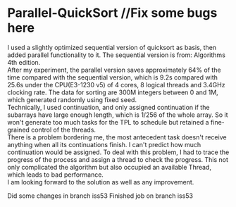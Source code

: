 # Parallel-QuickSort  //Fix some bugs here
I used a slightly optimized sequential version of quicksort as basis, then added parallel functionality to it. The sequential version is from: Algorithms 4th edition.<br/>
After my experiment, the parallel version saves approximately 64% of the time compared with the sequential version, which is 9.2s compared with 25.6s under the CPU(E3-1230 v5) of 4 cores, 8 logical threads and 3.4GHz clocking rate. The data for sorting are 300M integers between 0 and 1M, which generated randomly using fixed seed.<br/>
Technically, I used continuation, and only assigned continuation if the subarrays have large enough length, which is 1/256 of the whole array. So it won't generate too much tasks for the TPL to schedule but retained a fine-grained control of the threads.<br/>
There is a problem bordering me, the most antecedent task doesn't receive anything when all its continuations finish. I can't predict how much continuation would be assigned. To deal with this problem, I had to trace the progress of the process and assign a thread to check the progress. This not only complicated the algorithm but also occupied an available Thread, which leads to bad performance.<br/>
I am looking forward to the solution as well as any improvement.

Did some changes in branch iss53
Finished job on branch iss53